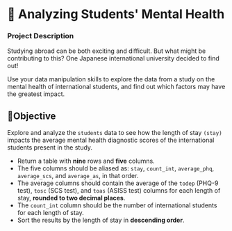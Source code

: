 ﻿# 🧠 Analyzing Students' Mental Health

### Project Description
Studying abroad can be both exciting and difficult. But what might be contributing to this? One Japanese international university decided to find out!

Use your data manipulation skills to explore the data from a study on the mental health of international students, and find out which factors may have the greatest impact.

## 🎯Objective

Explore and analyze the `students` data to see how the length of stay `(stay)` impacts the average mental health diagnostic scores of the international students present in the study.

- Return a table with **nine** rows and **five** columns.
- The five columns should be aliased as: `stay`, `count_int`, `average_phq`, `average_scs`, and `average_as`, in that order.
- The average columns should contain the average of the `todep` (PHQ-9 test), `tosc` (SCS test), and `toas` (ASISS test) columns for each length of stay, **rounded to two decimal places**.
- The `count_int` column should be the number of international students for each length of stay.
- Sort the results by the length of stay in **descending order**.